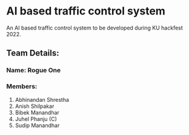 # AI based traffic control system
An AI based traffic control system to be developed during KU hackfest 2022.

## Team Details:
### Name: Rogue One
### Members:
1. Abhinandan Shrestha
2. Anish Shilpakar
3. Bibek Manandhar
4. Juhel Phanju (C)
5. Sudip Manandhar

